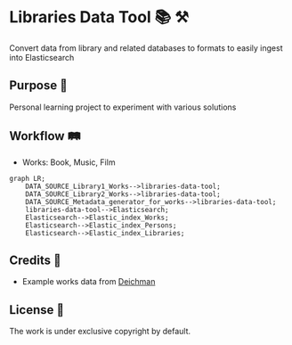 # Libraries Data Tool 📚 ⚒️

Convert data from library and related databases to formats to easily ingest into Elasticsearch

## Purpose 💖

Personal learning project to experiment with various solutions

## Workflow 🛤️

- Works: Book, Music, Film

```mermaid
graph LR;
    DATA_SOURCE_Library1_Works-->libraries-data-tool;
    DATA_SOURCE_Library2_Works-->libraries-data-tool;
    DATA_SOURCE_Metadata_generator_for_works-->libraries-data-tool;
    libraries-data-tool-->Elasticsearch;
    Elasticsearch-->Elastic_index_Works;
    Elasticsearch-->Elastic_index_Persons;
    Elasticsearch-->Elastic_index_Libraries;
```

## Credits 👏

- Example works data from [Deichman](https://deichman.no/)

## License 📝

The work is under exclusive copyright by default.
